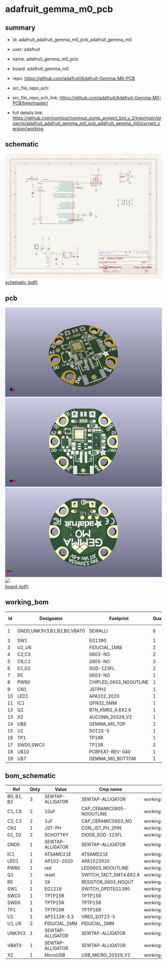 # adafruit_gemma_m0_pcb
 
## summary 
* id: adafruit_adafruit_gemma_m0_pcb_adafruit_gemma_m0
* user: adafruit
* name: adafruit_gemma_m0_pcb
* board: adafruit_gemma_m0
* repo: https://github.com/adafruit/Adafruit-Gemma-M0-PCB



* src_file_repo_sch: 
* src_file_repo_sch_link: https://github.com/adafruit/Adafruit-Gemma-M0-PCB/tree/master/
* full details link: https://github.com/oomlout/oomlout_oomp_project_bot_v_2/tree/main/projects/adafruit_adafruit_gemma_m0_pcb_adafruit_gemma_m0/current_version/working  

## schematic  
![](working_schematic_600.png)  
[schematic (pdf)](working_schematic.pdf) 






















## pcb  
![](working_3d_600.png) 
![](working_3d_front_600.png)  
![](working_3d_back_600.png)  
![](working_600.png)  
[board (pdf)](working.pdf)  

## working_bom
| Id | Designator | Footprint | Quantity | Designation | Supplier and ref |  | None | 
| --- | --- | --- | --- | --- | --- | --- | --- | 
| 1 | GND0,UNK3V3,B1,B2,B0,VBAT0 | SEWALLI | 6 | SEWTAP-ALLIGATOR |  |  | [''] | 
| 2 | SW1 | EG1390 | 1 | EG1218 |  |  | [''] | 
| 3 | U$1,U$6 | FIDUCIAL_1MM | 2 | FIDUCIAL_1MM |  |  | [''] | 
| 4 | C2,C3 | 0603-NO | 2 | 1uF |  |  | [''] | 
| 5 | C8,C1 | 0805-NO | 2 | 10uF |  |  | [''] | 
| 6 | D1,D2 | SOD-123FL | 2 | SCHOTTKY |  |  | [''] | 
| 7 | R5 | 0603-NO | 1 | 1K |  |  | [''] | 
| 8 | PWR0 | CHIPLED_0603_NOOUTLINE | 1 | red |  |  | [''] | 
| 9 | CN1 | JSTPH2 | 1 | JST-PH |  |  | [''] | 
| 10 | LED1 | APA102_2020 | 1 | AP102-2020 |  |  | [''] | 
| 11 | IC1 | QFN32_5MM | 1 | ATSAMD21E |  |  | [''] | 
| 12 | Q1 | BTN_KMR2_4.6X2.8 | 1 | reset |  |  | [''] | 
| 13 | X2 | 4UCONN_20329_V2 | 1 | MicroUSB |  |  | [''] | 
| 14 | U$8 | GEMMA_M0_TOP | 1 |  |  |  | [''] | 
| 15 | U1 | SOT23-5 | 1 | AP2112K-3.3 |  |  | [''] | 
| 16 | TP1 | TP16R | 1 | TPTP16R |  |  | [''] | 
| 17 | SWD0,SWC0 | TP15R | 2 | TPTP15R |  |  | [''] | 
| 18 | U$10 | PCBFEAT-REV-040 | 1 |  |  |  | [''] | 
| 19 | U$7 | GEMMA_M0_BOTTOM | 1 |  |  |  | [''] | 


## bom_schematic
| Ref | Qnty | Value | Cmp name | Footprint | Description | Vendor | DNP | 
| --- | --- | --- | --- | --- | --- | --- | --- | 
| B0, B1, B2 | 3 | SEWTAP-ALLIGATOR | SEWTAP-ALLIGATOR | working:SEWALLI |  |  |  | 
| C1, C8 | 2 | 10uF | CAP_CERAMIC0805-NOOUTLINE | working:0805-NO |  |  |  | 
| C2, C3 | 2 | 1uF | CAP_CERAMIC0603_NO | working:0603-NO |  |  |  | 
| CN1 | 1 | JST-PH | CON_JST_PH_2PIN | working:JSTPH2 |  |  |  | 
| D1, D2 | 2 | SCHOTTKY | DIODE_SOD-123FL | working:SOD-123FL |  |  |  | 
| GND0 | 1 | SEWTAP-ALLIGATOR | SEWTAP-ALLIGATOR | working:SEWALLI |  |  |  | 
| IC1 | 1 | ATSAMD21E | ATSAMD21E | working:QFN32_5MM |  |  |  | 
| LED1 | 1 | AP102-2020 | APA1022020 | working:APA102_2020 |  |  |  | 
| PWR0 | 1 | red | LED0603_NOOUTLINE | working:CHIPLED_0603_NOOUTLINE |  |  |  | 
| Q1 | 1 | reset | SWITCH_TACT_SMT4.6X2.8 | working:BTN_KMR2_4.6X2.8 |  |  |  | 
| R5 | 1 | 1K | RESISTOR_0603_NOOUT | working:0603-NO |  |  |  | 
| SW1 | 1 | EG1218 | SWITCH_DPDTEG1390 | working:EG1390 |  |  |  | 
| SWC0 | 1 | TPTP15R | TPTP15R | working:TP15R |  |  |  | 
| SWD0 | 1 | TPTP15R | TPTP15R | working:TP15R |  |  |  | 
| TP1 | 1 | TPTP16R | TPTP16R | working:TP16R |  |  |  | 
| U1 | 1 | AP2112K-3.3 | VREG_SOT23-5 | working:SOT23-5 |  |  |  | 
| U$1, U$6 | 2 | FIDUCIAL_1MM | FIDUCIAL_1MM | working:FIDUCIAL_1MM |  |  |  | 
| UNK3V3 | 1 | SEWTAP-ALLIGATOR | SEWTAP-ALLIGATOR | working:SEWALLI |  |  |  | 
| VBAT0 | 1 | SEWTAP-ALLIGATOR | SEWTAP-ALLIGATOR | working:SEWALLI |  |  |  | 
| X2 | 1 | MicroUSB | USB_MICRO_20329_V2 | working:4UCONN_20329_V2 |  |  |  | 



